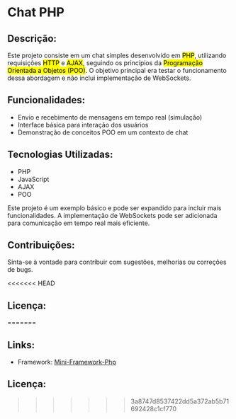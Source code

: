 <h1>Chat PHP</h1>

<h2>Descrição:</h2>
<p>
    Este projeto consiste em um chat simples desenvolvido em <mark>PHP</mark>, utilizando requisições <mark>HTTP</mark> e <mark>AJAX</mark>,
    seguindo os princípios da <mark>Programação Orientada a Objetos (POO)</mark>. 
    O objetivo principal era testar o funcionamento dessa abordagem e não inclui implementação de WebSockets.
</p>

<h2>Funcionalidades:</h2>
<ul>
    <li>Envio e recebimento de mensagens em tempo real (simulação)</li>
    <li>Interface básica para interação dos usuários</li>
    <li>Demonstração de conceitos POO em um contexto de chat</li>
</ul>

<h2>Tecnologias Utilizadas:</h2>
<ul>
    <li>PHP</li>
    <li>JavaScript</li>
    <li>AJAX</li>
    <li>POO</li>
</ul>

<p>
    Este projeto é um exemplo básico e pode ser expandido para incluir mais funcionalidades.
    A implementação de WebSockets pode ser adicionada para comunicação em tempo real mais eficiente.
</p>

<h2>Contribuições:</h2>

<p>
    Sinta-se à vontade para contribuir com sugestões, melhorias ou correções de bugs.
</p>

<<<<<<< HEAD
<h2>Licença:</h2>
=======
<h2>Links:</h2>
<ul>
    <li>Framework: <a href="https://github.com/kauangfernandes/mini-framework-php.git">Mini-Framework-Php</a></li>
</ul>

<h2>Licença:</h2>

>>>>>>> 3a8747d8537422dd5a372ab5b71692428c1cf770
